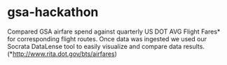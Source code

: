 # gsa-hackathon
Compared GSA airfare spend against quarterly US DOT AVG Flight Fares* for corresponding flight routes.  Once data was ingested we used our Socrata DataLense tool to easily visualize and compare data results.
(*http://www.rita.dot.gov/bts/airfares)
